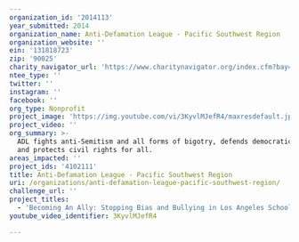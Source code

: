 ```yaml
---
organization_id: '2014113'
year_submitted: 2014
organization_name: Anti-Defamation League - Pacific Southwest Region
organization_website: ''
ein: '131818723'
zip: '90025'
charity_navigator_url: 'https://www.charitynavigator.org/index.cfm?bay=search.profile&ein=131818723'
ntee_type: ''
twitter: ''
instagram: ''
facebook: ''
org_type: Nonprofit
project_image: 'https://img.youtube.com/vi/3KyvlMJefR4/maxresdefault.jpg'
project_video: ''
org_summary: >-
  ADL fights anti-Semitism and all forms of bigotry, defends democratic ideals
  and protects civil rights for all.
areas_impacted: ''
project_ids: '4102111'
title: Anti-Defamation League - Pacific Southwest Region
uri: /organizations/anti-defamation-league-pacific-southwest-region/
challenge_url: ''
project_titles:
  - 'Becoming An Ally: Stopping Bias and Bullying in Los Angeles Schools'
youtube_video_identifier: 3KyvlMJefR4

---
```

